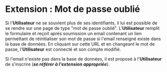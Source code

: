 # Extension : Mot de passe oublié

Si l'**Utilisateur** ne se souvient plus de ses identifiants, il lui est possible de se rendre sur une page de type "mot de passe oublié". L'**Utilisateur** remplit le formulaire et reçoit après soumission un email contenant un lien permettant de réinitialiser son mot de passe si l'email renseigné existe dans la base de données. En cliquant sur cette URL et en changeant le mot de passe, l'**Utilisateur** est connecté et son compte modifié.

Si l'email n'existe pas dans la base de données, il est proposé à l'**Utilisateur** de s'inscrire (***se référer à l'extension appropriée***).
